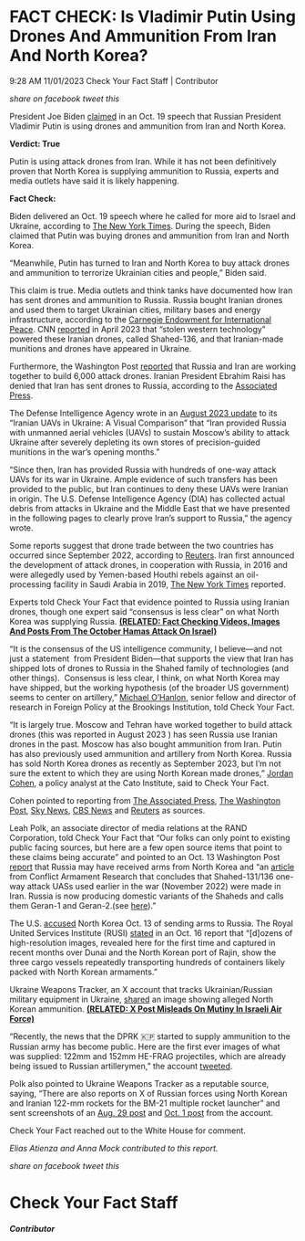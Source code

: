 FACT CHECK: Is Vladimir Putin Using Drones And Ammunition From Iran And North Korea?
====================================================================================

9:28 AM 11/01/2023 Check Your Fact Staff | Contributor

_share on facebook_ _tweet this_

President Joe Biden [claimed](https://www.whitehouse.gov/briefing-room/speeches-remarks/2023/10/20/remarks-by-president-biden-on-the-unites-states-response-to-hamass-terrorist-attacks-against-israel-and-russias-ongoing-brutal-war-against-ukraine/) in an Oct. 19 speech that Russian President Vladimir Putin is using drones and ammunition from Iran and North Korea.  
  
**Verdict: True**

Putin is using attack drones from Iran. While it has not been definitively proven that North Korea is supplying ammunition to Russia, experts and media outlets have said it is likely happening.

 

**Fact Check:**

Biden delivered an Oct. 19 speech where he called for more aid to Israel and Ukraine, according to [The New York Times](https://www.nytimes.com/2023/10/19/us/politics/biden-speech-israel-ukraine.html). During the speech, Biden claimed that Putin was buying drones and ammunition from Iran and North Korea.

“Meanwhile, Putin has turned to Iran and North Korea to buy attack drones and ammunition to terrorize Ukrainian cities and people,” Biden said.

 

This claim is true. Media outlets and think tanks have documented how Iran has sent drones and ammunition to Russia. Russia bought Iranian drones and used them to target Ukrainian cities, military bases and energy infrastructure, according to the [Carnegie Endowment for International Peace](https://carnegieendowment.org/2022/10/26/larger-geopolitical-shift-behind-iran-s-drone-sales-to-russia-pub-88268). CNN [reported](https://www.cnn.com/2023/04/28/world/iran-drones-russia-ukraine-technology-intl-cmd/index.html) in April 2023 that “stolen western technology” powered these Iranian drones, called Shahed-136, and that Iranian-made munitions and drones have appeared in Ukraine.

Furthermore, the Washington Post [reported](https://www.washingtonpost.com/investigations/2023/08/17/russia-iran-drone-shahed-alabuga/) that Russia and Iran are working together to build 6,000 attack drones. Iranian President Ebrahim Raisi has denied that Iran has sent drones to Russia, according to the [Associated Press](https://abcnews.go.com/US/wireStory/irans-president-denies-sending-drones-weapons-russia-decries-103288602).

The Defense Intelligence Agency wrote in an [August 2023 update](https://www.dia.mil/Portals/110/Documents/News/Military_Power_Publications/UAV_Book.pdf) to its “Iranian UAVs in Ukraine: A Visual Comparison” that “Iran provided Russia with unmanned aerial vehicles (UAVs) to sustain Moscow’s ability to attack Ukraine after severely depleting its own stores of precision-guided munitions in the war’s opening months.”

 

“Since then, Iran has provided Russia with hundreds of one-way attack UAVs for its war in Ukraine. Ample evidence of such transfers has been provided to the public, but Iran continues to deny these UAVs were Iranian in origin. The U.S. Defense Intelligence Agency (DIA) has collected actual debris from attacks in Ukraine and the Middle East that we have presented in the following pages to clearly prove Iran’s support to Russia,” the agency wrote.

Some reports suggest that drone trade between the two countries has occurred since September 2022, according to [Reuters](https://www.reuters.com/world/exclusive-iran-agrees-ship-missiles-more-drones-russia-defying-west-sources-2022-10-18/). Iran first announced the development of attack drones, in cooperation with Russia, in 2016 and were allegedly used by Yemen-based Houthi rebels against an oil-processing facility in Saudi Arabia in 2019, [The New York Times](https://www.nytimes.com/2022/12/28/us/politics/iran-drones-russia-ukraine.html) reported.

Experts told Check Your Fact that evidence pointed to Russia using Iranian drones, though one expert said “consensus is less clear” on what North Korea was supplying Russia. **[(RELATED: Fact Checking Videos, Images And Posts From The October Hamas Attack On Israel)](https://checkyourfact.com/2023/10/07/fact-checking-videos-images-and-posts-from-october-hamas-attack-on-israel/)**

“It is the consensus of the US intelligence community, I believe—and not just a statement  from President Biden—that supports the view that Iran has shipped lots of drones to Russia in the Shahed family of technologies (and other things).  Consensus is less clear, I think, on what North Korea may have shipped, but the working hypothesis (of the broader US government) seems to center on artillery,” [Michael O’Hanlon](https://www.brookings.edu/people/michael-e-ohanlon/), senior fellow and director of research in Foreign Policy at the Brookings Institution, told Check Your Fact.

“It is largely true. Moscow and Tehran have worked together to build attack drones (this was reported in August 2023 ) has seen Russia use Iranian drones in the past. Moscow has also bought ammunition from Iran. Putin has also previously used ammunition and artillery from North Korea. Russia has sold North Korea drones as recently as September 2023, but I’m not sure the extent to which they are using North Korean made drones,” [Jordan Cohen](https://www.cato.org/people/jordan-cohen), a policy analyst at the Cato Institute, said to Check Your Fact.

Cohen pointed to reporting from [The Associated Press](https://apnews.com/article/north-korea-russia-us-munitions-ukraine-war-7091eaba254b680888a9b1ec8a68135f), [The Washington Post](https://www.washingtonpost.com/investigations/2023/08/17/russia-iran-drone-shahed-alabuga/), [Sky News](https://news.sky.com/story/arms-contract-shows-iran-has-sold-russia-ammunition-for-ukraine-war-says-security-source-12896127), [CBS News](https://www.cbsnews.com/news/ukraine-war-russia-north-korea-artillery-us-gives-kyiv-siezed-iran-ammunition/) and [Reuters](https://www.reuters.com/world/europe/russia-has-received-hundreds-iranian-drones-attack-ukraine-white-house-2023-06-09/) as sources.

Leah Polk, an associate director of media relations at the RAND Corporation, told Check Your Fact that “Our folks can only point to existing public facing sources, but here are a few open source items that point to these claims being accurate” and pointed to an Oct. 13 Washington Post [report](https://www.washingtonpost.com/world/2023/10/16/north-korea-russia-weapons-ukraine-war/) that Russia may have received arms from North Korea and “an [article](https://storymaps.arcgis.com/stories/7a394153c87947d8a602c3927609f572 "https://storymaps.arcgis.com/stories/7a394153c87947d8a602c3927609f572") from Conflict Armament Research that concludes that Shahed-131/136 one-way attack UASs used earlier in the war (November 2022) were made in Iran. Russia is now producing domestic variants of the Shaheds and calls them Geran-1 and Geran-2.(see [here](https://storymaps.arcgis.com/stories/d3be20c31acd4112b0aecece5b2a283c "https://storymaps.arcgis.com/stories/d3be20c31acd4112b0aecece5b2a283c")).”

The U.S. [accused](https://www.washingtonpost.com/national-security/2023/10/13/north-korea-russia-weapons-ukraine/) North Korea Oct. 13 of sending arms to Russia. The Royal United Services Institute (RUSI) [stated](https://rusi.org/explore-our-research/publications/commentary/report-orient-express-north-koreas-clandestine-supply-route-russia) in an Oct. 16 report that “\[d\]ozens of high-resolution images, revealed here for the first time and captured in recent months over Dunai and the North Korean port of Rajin, show the three cargo vessels repeatedly transporting hundreds of containers likely packed with North Korean armaments.”

Ukraine Weapons Tracker, an X account that tracks Ukrainian/Russian military equipment in Ukraine, [shared](https://twitter.com/UAWeapons/status/1715421360644600064?ref_src=twsrc%5Etfw) an image showing alleged North Korean ammunition. **[(RELATED: X Post Misleads On Mutiny In Israeli Air Force)](https://checkyourfact.com/2023/10/25/fact-check-post-mutiny-israeli-air-force/)**

“Recently, the news that the DPRK 🇰🇵 started to supply ammunition to the Russian army has become public. Here are the first ever images of what was supplied: 122mm and 152mm HE-FRAG projectiles, which are already being issued to Russian artillerymen,” the account [tweeted](https://twitter.com/UAWeapons/status/1715421360644600064?ref_src=twsrc%5Etfw).

Polk also pointed to Ukraine Weapons Tracker as a reputable source, saying, “There are also reports on X of Russian forces using North Korean and Iranian 122-mm rockets for the BM-21 multiple rocket launcher” and sent screenshots of an [Aug. 29 post](https://twitter.com/UAWeapons/status/1689294822392094720) and [Oct. 1 post](https://twitter.com/UAWeapons/status/1708449529228378247) from the account. 

Check Your Fact reached out to the White House for comment.

_Elias Atienza and Anna Mock contributed to this report._ 

_share on facebook_ _tweet this_

Check Your Fact Staff
=====================

##### Contributor